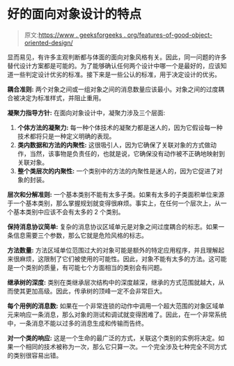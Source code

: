 # 好的面向对象设计的特点

> 原文:[https://www . geeksforgeeks . org/features-of-good-object-oriented-design/](https://www.geeksforgeeks.org/characteristics-of-good-object-oriented-design/)

显而易见，有许多主观判断都与体面的面向对象风格有关。因此，同一问题的许多替代设计方案都是可能的。为了能够确认任何两个设计中哪一个是最好的，应该知道一些判定设计优劣的标准。接下来是一些公认的标准，用于决定设计的优劣。

**耦合准则:**
两个对象之间或一组对象之间的消息数量应该最小。对象之间的过度耦合被决定为标准样式，并阻止重用。

**凝聚力指导方针:**
在面向对象设计中，凝聚力涉及三个层面:

1.  **个体方法的凝聚力:**
    每一种个体技术的凝聚力都是迷人的，因为它假设每一种技术都将只是一种定义明确的表现。
2.  **类内数据和方法的内聚性:**
    这很吸引人，因为它确保了关联对象的方式做动作，当然，该事物是负责任的，也就是说，它确保没有动作被不正确地映射到关联对象。
3.  **整个类层次的内聚性:**
    一个类别中的方法的内聚性是迷人的，因为它促进了对象的封装。

**层次和分解准则:**
一个基本类别不能有太多子类。如果有太多的子类面积单位来源于一个基本类别，那么掌握规划就变得很麻烦。事实上，在任何一个层次上，从一个基本类别中应该不会有太多的 2 个类别。

**保持消息协议简单:**
复杂的消息协议区域单元是对象之间过度耦合的标志。如果一条信息需要三个参数，那么它就是危险风格的标志。

**方法数量:**
方法区域单位范围过大的对象可能是额外的特定应用程序，并且理解起来很麻烦，这限制了它们被使用的可能性。因此，对象不能有太多的方法。这可能是一个类别的质量，有可能七个方面相当的类别会有问题。

**继承树的深度:**
类别在类继承层次结构中的深度越深，继承的方式范围就越大，从而使其更加高级。因此，传承树的顶峰一定不会非常巨大。

**每个用例的消息数:**
如果在一个非常连锁的动作中调用一个超大范围的对象区域单元来响应一条消息，那么对象的测试和调试就变得困难了。因此，在一个非常系统中，一条消息不能以过多的消息生成和传输而告终。

**对一个类的响应:**
这是一个生命的最广泛的方式，关联这个类别的实例将决定。如果一个相同的技术被称为一次，那么它只算一次。一个完全涉及七种完全不同方式的类别很容易出错。